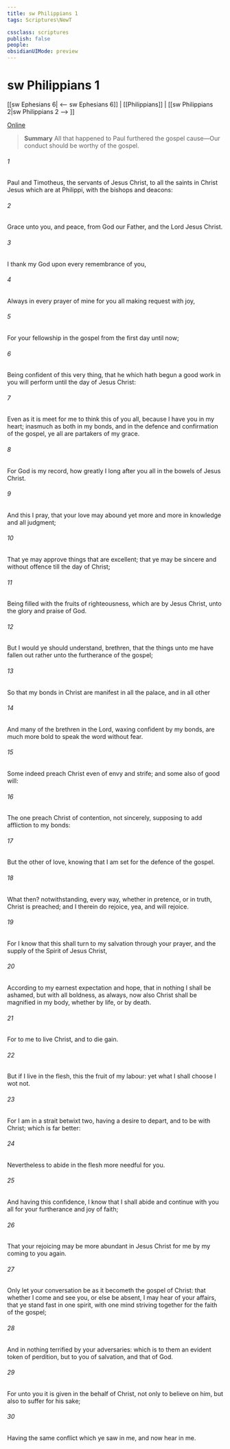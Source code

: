 ```yaml
---
title: sw Philippians 1
tags: Scriptures\NewT

cssclass: scriptures
publish: false
people:
obsidianUIMode: preview
---
```


# sw Philippians 1
[[sw Ephesians 6| <-- sw Ephesians 6]] | [[Philippians]] | [[sw Philippians 2|sw Philippians 2 --> ]]

[Online](https://churchofjesuschrist.org/study/scriptures/nt/philip/1?lang=eng)

> __Summary__
All that happened to Paul furthered the gospel cause—Our conduct should be worthy of the gospel.

###### 1 
Paul and Timotheus, the servants of Jesus Christ, to all the saints in Christ Jesus which are at Philippi, with the bishops and deacons:

###### 2 
Grace  unto you, and peace, from God our Father, and  the Lord Jesus Christ.

###### 3 
I thank my God upon every remembrance of you,

###### 4 
Always in every prayer of mine for you all making request with joy,

###### 5 
For your fellowship in the gospel from the first day until now;

###### 6 
Being confident of this very thing, that he which hath begun a good work in you will perform  until the day of Jesus Christ:

###### 7 
Even as it is meet for me to think this of you all, because I have you in my heart; inasmuch as both in my bonds, and in the defence and confirmation of the gospel, ye all are partakers of my grace.

###### 8 
For God is my record, how greatly I long after you all in the bowels of Jesus Christ.

###### 9 
And this I pray, that your love may abound yet more and more in knowledge and  all judgment;

###### 10 
That ye may approve things that are excellent; that ye may be sincere and without offence till the day of Christ;

###### 11 
Being filled with the fruits of righteousness, which are by Jesus Christ, unto the glory and praise of God.

###### 12 
But I would ye should understand, brethren, that the things  unto me have fallen out rather unto the furtherance of the gospel;

###### 13 
So that my bonds in Christ are manifest in all the palace, and in all other 

###### 14 
And many of the brethren in the Lord, waxing confident by my bonds, are much more bold to speak the word without fear.

###### 15 
Some indeed preach Christ even of envy and strife; and some also of good will:

###### 16 
The one preach Christ of contention, not sincerely, supposing to add affliction to my bonds:

###### 17 
But the other of love, knowing that I am set for the defence of the gospel.

###### 18 
What then? notwithstanding, every way, whether in pretence, or in truth, Christ is preached; and I therein do rejoice, yea, and will rejoice.

###### 19 
For I know that this shall turn to my salvation through your prayer, and the supply of the Spirit of Jesus Christ,

###### 20 
According to my earnest expectation and  hope, that in nothing I shall be ashamed, but  with all boldness, as always,  now also Christ shall be magnified in my body, whether  by life, or by death.

###### 21 
For to me to live  Christ, and to die  gain.

###### 22 
But if I live in the flesh, this  the fruit of my labour: yet what I shall choose I wot not.

###### 23 
For I am in a strait betwixt two, having a desire to depart, and to be with Christ; which is far better:

###### 24 
Nevertheless to abide in the flesh  more needful for you.

###### 25 
And having this confidence, I know that I shall abide and continue with you all for your furtherance and joy of faith;

###### 26 
That your rejoicing may be more abundant in Jesus Christ for me by my coming to you again.

###### 27 
Only let your conversation be as it becometh the gospel of Christ: that whether I come and see you, or else be absent, I may hear of your affairs, that ye stand fast in one spirit, with one mind striving together for the faith of the gospel;

###### 28 
And in nothing terrified by your adversaries: which is to them an evident token of perdition, but to you of salvation, and that of God.

###### 29 
For unto you it is given in the behalf of Christ, not only to believe on him, but also to suffer for his sake;

###### 30 
Having the same conflict which ye saw in me, and now hear  in me.

